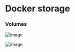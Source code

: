 # Docker storage


### Volumes

![image](https://user-images.githubusercontent.com/25337881/207859296-6c9746f5-5ef3-4d16-b13c-df729b56e447.png)


![image](https://user-images.githubusercontent.com/25337881/207859383-e6202dd1-08a6-4efc-8488-692ff7b79d0c.png)
